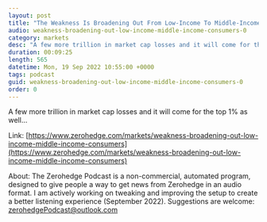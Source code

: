 ```yaml
---
layout: post
title: "The Weakness Is Broadening Out From Low-Income To Middle-Income Consumers"
audio: weakness-broadening-out-low-income-middle-income-consumers-0
category: markets
desc: "A few more trillion in market cap losses and it will come for the top 1% as well..."
duration: 00:09:25
length: 565
datetime: Mon, 19 Sep 2022 10:55:00 +0000
tags: podcast
guid: weakness-broadening-out-low-income-middle-income-consumers-0
order: 0
---
```

A few more trillion in market cap losses and it will come for the top 1% as well...

Link: [https://www.zerohedge.com/markets/weakness-broadening-out-low-income-middle-income-consumers](https://www.zerohedge.com/markets/weakness-broadening-out-low-income-middle-income-consumers)

About: The Zerohedge Podcast is a non-commercial, automated program, designed to give people a way to get news from Zerohedge in an audio format.  I am actively working on tweaking and improving the setup to create a better listening experience (September 2022).  Suggestions are welcome: [zerohedgePodcast@outlook.com](mailto:zerohedgePodcast@outlook.com)
